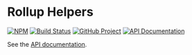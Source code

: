 Rollup Helpers
==============

[![NPM][npm-image]][npm-url]
[![Build Status][build-status-img]][build-status-link]
[![GitHub Project][github-image]][github-url]
[![API Documentation][api-docs-image]][API documentation]

See the [API documentation].

[npm-image]: https://img.shields.io/npm/v/@run-z/rollup-helpers.svg?logo=npm
[npm-url]: https://www.npmjs.com/package/@run-z/rollup-helpers
[build-status-img]: https://github.com/run-z/rollup-helpers/workflows/build/badge.svg
[build-status-link]: https://github.com/run-z/rollup-helpers/actions?query=workflow:Build
[github-image]: https://img.shields.io/static/v1?logo=github&label=GitHub&message=project&color=informational
[github-url]: https://github.com/run-z/rollup-helpers
[api-docs-image]: https://img.shields.io/static/v1?logo=typescript&label=API&message=docs&color=informational
[API documentation]: https://run-z.github.io/rollup-helpers
